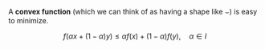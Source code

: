 A **convex function** (which we can think of as having a shape like $\smile$) is easy to minimize.

$$
f\big(\alpha x + (1-\alpha)y \big)\leq \alpha f(x) + (1-\alpha)f(y), \quad \alpha \in I
$$